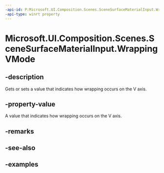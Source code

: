 ```yaml
---
-api-id: P:Microsoft.UI.Composition.Scenes.SceneSurfaceMaterialInput.WrappingVMode
-api-type: winrt property
---
```


<!-- Property syntax.
public SceneWrappingMode WrappingVMode { get;  set; }
-->

# Microsoft.UI.Composition.Scenes.SceneSurfaceMaterialInput.WrappingVMode

## -description

Gets or sets a value that indicates how wrapping occurs on the V axis.

## -property-value

A value that indicates how wrapping occurs on the V axis.

## -remarks

## -see-also

## -examples

